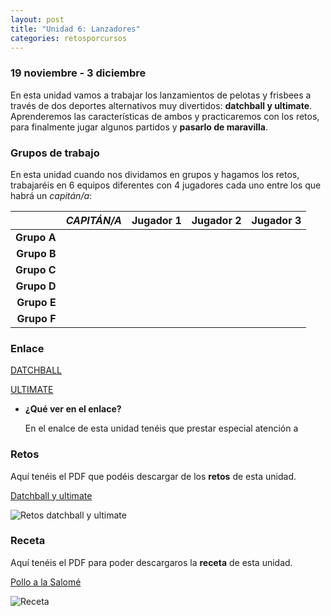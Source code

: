 ```yaml
---
layout: post
title: "Unidad 6: Lanzadores"
categories: retosporcursos
---
```


### **19 noviembre - 3 diciembre**

En esta unidad vamos a trabajar los lanzamientos de pelotas y frisbees a través de dos deportes alternativos muy divertidos: **datchball y ultimate**. Aprenderemos las características de ambos y practicaremos con los retos, para finalmente jugar algunos partidos y **pasarlo de maravilla**.

### **Grupos de trabajo**

En esta unidad cuando nos dividamos en grupos y hagamos los retos, trabajaréis en 6 equipos diferentes con 4 jugadores cada uno entre los que habrá un *capitán/a*:

|      |*CAPITÁN/A*|Jugador 1|Jugador 2|Jugador 3|
|-----:|-----:|-----:|-----:|-----:|
|**Grupo A**|      |      |      |      |
|**Grupo B**|      |      |      |      |
|**Grupo C**|      |      |      |      |
|**Grupo D**|      |      |      |      |
|**Grupo E**|      |      |      |      |
|**Grupo F**|      |      |      |      |

### **Enlace** 

[DATCHBALL](https://danieledufis.github.io/deportesalternativos/deportesalternativos-datchball)

[ULTIMATE](https://danieledufis.github.io/deportesalternativos/deportesalternativos-ultimate)

* **¿Qué ver en el enlace?**

  En el enalce de esta unidad tenéis que prestar especial atención a
  
### **Retos** 

Aquí tenéis el PDF que podéis descargar de los **retos** de esta unidad.

[Datchball y ultimate](https://danieledufis.github.io/pdfs/Datchball-ultimate-retos-4.pdf)

![Retos datchball y ultimate](https://danieledufis.github.io/images_text/Datchball-ultimate-retos-4_page-0001.jpg)

### **Receta**           

Aquí tenéis el PDF para poder descargaros la **receta** de esta unidad.

[Pollo a la Salomé](https://danieledufis.github.io/pdfs/Receta-Pollo%20a%20la%20Salom%C3%A9.pdf) 

![Receta](https://danieledufis.github.io/images_text/Receta-Pollo%20a%20la%20Salom%C3%A9_page-0001.jpg)

[Datchball y ultimate]:../../pdfs/Datchball-ultimate-retos-4.pdf
[Pollo a la Salomé]:../../pdfs/Receta-Pollo%20a%20la%20Salom%C3%A9.pdf
